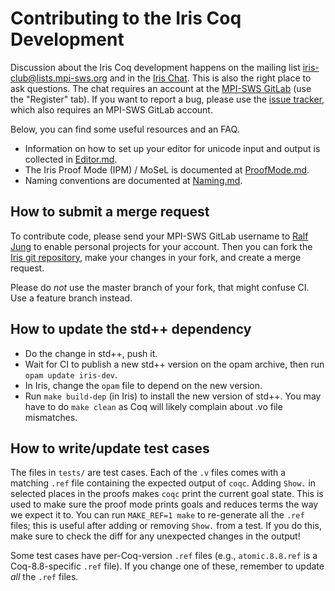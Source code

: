 # Contributing to the Iris Coq Development

Discussion about the Iris Coq development happens on the mailing list
[iris-club@lists.mpi-sws.org](https://lists.mpi-sws.org/listinfo/iris-club) and
in the [Iris Chat](https://mattermost.mpi-sws.org/iris).  This is also the right
place to ask questions.  The chat requires an account at the
[MPI-SWS GitLab](https://gitlab.mpi-sws.org/users/sign_in) (use the "Register"
tab).  If you want to report a bug, please use the
[issue tracker](https://gitlab.mpi-sws.org/FP/iris-coq/issues), which also
requires an MPI-SWS GitLab account.

Below, you can find some useful resources and an FAQ.

* Information on how to set up your editor for unicode input and output is
  collected in [Editor.md](Editor.md).
* The Iris Proof Mode (IPM) / MoSeL is documented at [ProofMode.md](ProofMode.md).
* Naming conventions are documented at [Naming.md](Naming.md).

## How to submit a merge request

To contribute code, please send your MPI-SWS GitLab username to
[Ralf Jung](https://gitlab.mpi-sws.org/jung) to enable personal projects for
your account.  Then you can fork the
[Iris git repository](https://gitlab.mpi-sws.org/FP/iris-coq/), make your
changes in your fork, and create a merge request.

Please do *not* use the master branch of your fork, that might confuse CI.  Use
a feature branch instead.

## How to update the std++ dependency

* Do the change in std++, push it.
* Wait for CI to publish a new std++ version on the opam archive, then run
  `opam update iris-dev`.
* In Iris, change the `opam` file to depend on the new version.
* Run `make build-dep` (in Iris) to install the new version of std++.
  You may have to do `make clean` as Coq will likely complain about .vo file
  mismatches.

## How to write/update test cases

The files in `tests/` are test cases.  Each of the `.v` files comes with a
matching `.ref` file containing the expected output of `coqc`.  Adding `Show.`
in selected places in the proofs makes `coqc` print the current goal state.
This is used to make sure the proof mode prints goals and reduces terms the way
we expect it to.  You can run `MAKE_REF=1 make` to re-generate all the `.ref` files;
this is useful after adding or removing `Show.` from a test.  If you do this,
make sure to check the diff for any unexpected changes in the output!

Some test cases have per-Coq-version `.ref` files (e.g., `atomic.8.8.ref` is a
Coq-8.8-specific `.ref` file).  If you change one of these, remember to update
*all* the `.ref` files.
